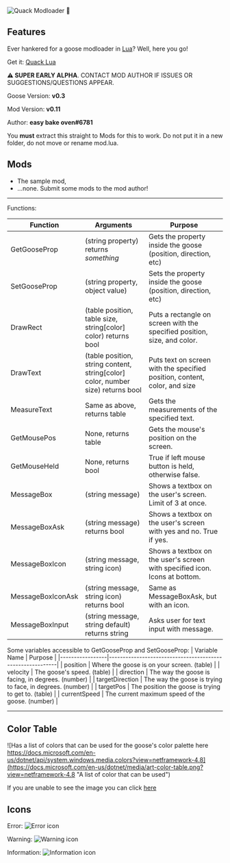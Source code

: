 ![Quack Modloader 🦆](https://i.imgur.com/UoSO3oD.png)

## Features

Ever hankered for a goose modloader in [Lua](https://www.lua.org/)? Well, here you go!

Get it: [Quack Lua](https://github.com/DesktopGooseUnofficial/ResourceHub/releases/download/quack-0.11/quack.zip)

**⚠ SUPER EARLY ALPHA**. CONTACT MOD AUTHOR IF ISSUES OR SUGGESTIONS/QUESTIONS APPEAR.

Goose Version: **v0.3**

Mod Version: **v0.11**

Author: **easy bake oven#6781**

You **must** extract this straight to Mods for this to work. Do not put it in a new folder, do not move or rename mod.lua.

## Mods
* The sample mod, 
* ...none. Submit some mods to the mod author!

---
Functions:

| Function          | Arguments                                                                       | Purpose                                                                   |
|-------------------|---------------------------------------------------------------------------------|---------------------------------------------------------------------------|
| GetGooseProp      | (string property) returns *something*                                           | Gets the property inside the goose (position, direction, etc)             |
| SetGooseProp      | (string property, object value)                                                 | Sets the property inside the goose (position, direction, etc)             |
| DrawRect          | (table position, table size, string[color] color) returns bool                  | Puts a rectangle on screen with the specified position, size, and color.  |
| DrawText          | (table position, string content, string[color] color, number size) returns bool | Puts text on screen with the specified position, content, color, and size |
| MeasureText       | Same as above, returns table                                                    | Gets the measurements of the specified text.                              |
| GetMousePos       | None, returns table                                                             | Gets the mouse's position on the screen.                                  |
| GetMouseHeld      | None, returns bool                                                              | True if left mouse button is held, otherwise false.                       |
| MessageBox        | (string message)                                                                | Shows a textbox on the user's screen. Limit of 3 at once.                 |
| MessageBoxAsk     | (string message) returns bool                                                   | Shows a textbox on the user's screen with yes and no. True if yes.        |
| MessageBoxIcon    | (string message, string icon)                                                   | Shows a textbox on the user's screen with specified icon. Icons at bottom.|
| MessageBoxIconAsk | (string message, string icon) returns bool                                      | Same as MessageBoxAsk, but with an icon.                                  |
| MessageBoxInput   | (string message, string default) returns string                                 | Asks user for text input with message.                                    |

Some variables accessible to GetGooseProp and SetGooseProp:
| Variable Name   | Purpose                                                   |
|-----------------|-----------------------------------------------------------|
| position        | Where the goose is on your screen. (table)                |
| velocity        | The goose's speed. (table)                                |
| direction       | The way the goose is facing, in degrees. (number)         |
| targetDirection | The way the goose is trying to face, in degrees. (number) |
| targetPos       | The position the goose is trying to get to. (table)       |
| currentSpeed    | The current maximum speed of the goose. (number)          |

---

## Color Table

![Has a list of colors that can be used for the goose's color palette here https://docs.microsoft.com/en-us/dotnet/api/system.windows.media.colors?view=netframework-4.8](https://docs.microsoft.com/en-us/dotnet/media/art-color-table.png?view=netframework-4.8 "A  list of color that can be used")

If you are unable to see the image you can click [here](https://docs.microsoft.com/en-us/dotnet/api/system.windows.media.colors?view=netframework-4.8)

## Icons

Error:
![Error icon](https://docs.microsoft.com/en-us/dotnet/media/messagebox-error.png?view=netframework-4.8 "Error icon")

Warning:
![Warning icon](https://docs.microsoft.com/en-us/dotnet/media/messagebox-warning.png?view=netframework-4.8 "Warning icon")

Information:
![Information icon](https://docs.microsoft.com/en-us/dotnet/media/messagebox-information.png?view=netframework-4.8 "Information icon")

